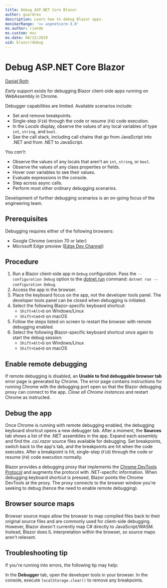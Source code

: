 ```yaml
---
title: Debug ASP.NET Core Blazor
author: guardrex
description: Learn how to debug Blazor apps.
monikerRange: '>= aspnetcore-3.0'
ms.author: riande
ms.custom: mvc
ms.date: 08/22/2019
uid: blazor/debug
---
```

# Debug ASP.NET Core Blazor

[Daniel Roth](https://github.com/danroth27)

*Early* support exists for debugging Blazor client-side apps running on WebAssembly in Chrome.

Debugger capabilities are limited. Available scenarios include:

* Set and remove breakpoints.
* Single-step (`F10`) through the code or resume (`F8`) code execution.
* In the *Locals* display, observe the values of any local variables of type `int`, `string`, and `bool`.
* See the call stack, including call chains that go from JavaScript into .NET and from .NET to JavaScript.

You *can't*:

* Observe the values of any locals that aren't an `int`, `string`, or `bool`.
* Observe the values of any class properties or fields.
* Hover over variables to see their values.
* Evaluate expressions in the console.
* Step across async calls.
* Perform most other ordinary debugging scenarios.

Development of further debugging scenarios is an on-going focus of the engineering team.

## Prerequisites

Debugging requires either of the following browsers:

* Google Chrome (version 70 or later)
* Microsoft Edge preview ([Edge Dev Channel](https://www.microsoftedgeinsider.com))

## Procedure

1. Run a Blazor client-side app in `Debug` configuration. Pass the `--configuration Debug` option to the [dotnet run](/dotnet/core/tools/dotnet-run) command: `dotnet run --configuration Debug`.
1. Access the app in the browser.
1. Place the keyboard focus on the app, not the developer tools panel. The developer tools panel can be closed when debugging is initiated.
1. Select the following Blazor-specific keyboard shortcut:
   * `Shift+Alt+D` on Windows/Linux
   * `Shift+Cmd+D` on macOS
1. Follow the steps listed on screen to restart the browser with remote debugging enabled.
1. Select the following Blazor-specific keyboard shortcut once again to start the debug session:
   * `Shift+Alt+D` on Windows/Linux
   * `Shift+Cmd+D` on macOS

## Enable remote debugging

If remote debugging is disabled, an **Unable to find debuggable browser tab** error page is generated by Chrome. The error page contains instructions for running Chrome with the debugging port open so that the Blazor debugging proxy can connect to the app. *Close all Chrome instances* and restart Chrome as instructed.

## Debug the app

Once Chrome is running with remote debugging enabled, the debugging keyboard shortcut opens a new debugger tab. After a moment, the **Sources** tab shows a list of the .NET assemblies in the app. Expand each assembly and find the *.cs*/*.razor* source files available for debugging. Set breakpoints, switch back to the app's tab, and the breakpoints are hit when the code executes. After a breakpoint is hit, single-step (`F10`) through the code or resume (`F8`) code execution normally.

Blazor provides a debugging proxy that implements the [Chrome DevTools Protocol](https://chromedevtools.github.io/devtools-protocol/) and augments the protocol with .NET-specific information. When debugging keyboard shortcut is pressed, Blazor points the Chrome DevTools at the proxy. The proxy connects to the browser window you're seeking to debug (hence the need to enable remote debugging).

## Browser source maps

Browser source maps allow the browser to map compiled files back to their original source files and are commonly used for client-side debugging. However, Blazor doesn't currently map C# directly to JavaScript/WASM. Instead, Blazor does IL interpretation within the browser, so source maps aren't relevant.

## Troubleshooting tip

If you're running into errors, the following tip may help:

In the **Debugger** tab, open the developer tools in your browser. In the console, execute `localStorage.clear()` to remove any breakpoints.
